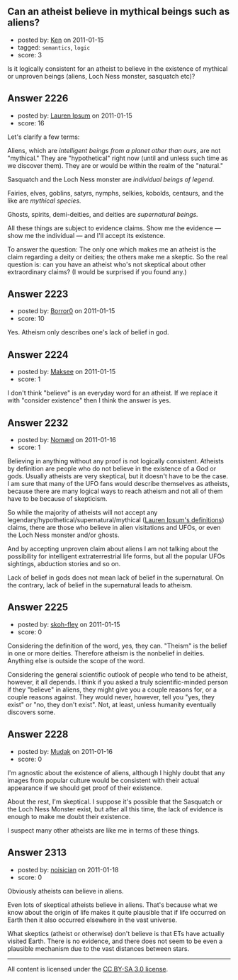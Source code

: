 ## Can an atheist believe in mythical beings such as aliens?

- posted by: [Ken](https://stackexchange.com/users/-1/842-ken) on 2011-01-15
- tagged: `semantics`, `logic`
- score: 3

Is it logically consistent for an atheist to believe in the existence of mythical or unproven beings (aliens, Loch Ness monster, sasquatch etc)?


## Answer 2226

- posted by: [Lauren Ipsum](https://stackexchange.com/users/-1/71-lauren-ipsum) on 2011-01-15
- score: 16

Let's clarify a few terms:

Aliens, which are <i>intelligent beings from a planet other than ours</i>, are not "mythical." They are "hypothetical" right now (until and unless such time as we discover them). They are or would be within the realm of the "natural."

Sasquatch and the Loch Ness monster are <i>individual beings of legend</i>. 

Fairies, elves, goblins, satyrs, nymphs, selkies, kobolds, centaurs, and the like are <i>mythical species.</i> 

Ghosts, spirits, demi-deities, and deities are <i>supernatural beings.</i>

All these things are subject to evidence claims. Show me the evidence &mdash; show me the individual &mdash; and I'll accept its existence.

To answer the question: The only one which makes me an atheist is the claim regarding a deity or deities; the others make me a skeptic. So the real question is: can you have an atheist who's not skeptical about other extraordinary claims? (I would be surprised if you found any.)


## Answer 2223

- posted by: [Borror0](https://stackexchange.com/users/-1/484-borror0) on 2011-01-15
- score: 10

Yes. Atheism only describes one's lack of belief in god.


## Answer 2224

- posted by: [Maksee](https://stackexchange.com/users/-1/843-maksee) on 2011-01-15
- score: 1

I don't think "believe" is an everyday word for an atheist. If we replace it with "consider existence" then I think the answer is yes.


## Answer 2232

- posted by: [Nomæd](https://stackexchange.com/users/-1/27-nom-d) on 2011-01-16
- score: 1

Believing in anything without any proof is not logically consistent.
Atheists by definition are people who do not believe in the existence of a God or gods.
Usually atheists are very skeptical, but it doesn't have to be the case. I am sure that many of the UFO fans would describe themselves as atheists, because there are many logical ways to reach atheism and not all of them  have to be because of skepticism.

So while the majority of atheists will not accept any legendary/hypothetical/supernatural/mythical ([Lauren Ipsum's definitions](http://atheism.stackexchange.com/questions/2222/can-an-atheist-believe-in-mythical-beings-such-as-aliens/2226#2226))  claims, there are those who believe in alien visitations and UFOs, or even the Loch Ness monster and/or ghosts.

And by accepting unproven claim about aliens I am not talking about the possibility for intelligent extraterrestrial life forms, but all the popular UFOs sightings, abduction stories and so on.

Lack of belief in gods does not mean lack of belief in the supernatural. 
On the contrary, lack of belief in the supernatural leads to atheism.


## Answer 2225

- posted by: [skoh-fley](https://stackexchange.com/users/-1/845-skoh-fley) on 2011-01-15
- score: 0

Considering the definition of the word, yes, they can. "Theism" is the belief in one or more deities. Therefore atheism is the nonbelief in deities. Anything else is outside the scope of the word.

Considering the general scientific outlook of people who tend to be atheist, however, it all depends. I think if you asked a truly scientific-minded person if they "believe" in aliens, they might give you a couple reasons for, or a couple reasons against. They would never, however, tell you "yes, they exist" or "no, they don't exist". Not, at least, unless humanity eventually discovers some.


## Answer 2228

- posted by: [Mudak](https://stackexchange.com/users/-1/205-mudak) on 2011-01-16
- score: 0

I'm agnostic about the existence of aliens, although I highly doubt that any images from popular culture would be consistent with their actual appearance if we should get proof of their existence.  

About the rest, I'm skeptical.  I suppose it's possible that the Sasquatch or the Loch Ness Monster exist, but after all this time, the lack of evidence is enough to make me doubt their existence. 

I suspect many other atheists are like me in terms of these things. 


## Answer 2313

- posted by: [noisician](https://stackexchange.com/users/-1/90-noisician) on 2011-01-18
- score: 0

Obviously atheists can believe in aliens.

Even lots of skeptical atheists believe in aliens. That's because what we know about the origin of life makes it quite plausible that if life occurred on Earth then it also occurred elsewhere in the vast universe.

What skeptics (atheist or otherwise) don't believe is that ETs have actually visited Earth. There is no evidence, and there does not seem to be even a plausible mechanism due to the vast distances between stars.





---

All content is licensed under the [CC BY-SA 3.0 license](https://creativecommons.org/licenses/by-sa/3.0/).
